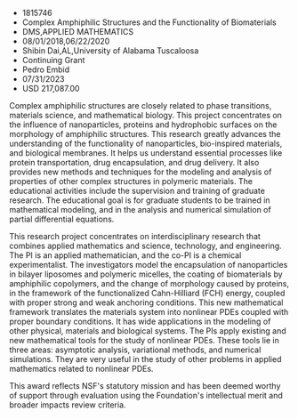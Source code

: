 
* 1815746
* Complex Amphiphilic Structures and the Functionality of Biomaterials
* DMS,APPLIED MATHEMATICS
* 08/01/2018,06/22/2020
* Shibin Dai,AL,University of Alabama Tuscaloosa
* Continuing Grant
* Pedro Embid
* 07/31/2023
* USD 217,087.00

Complex amphiphilic structures are closely related to phase transitions,
materials science, and mathematical biology. This project concentrates on the
influence of nanoparticles, proteins and hydrophobic surfaces on the morphology
of amphiphilic structures. This research greatly advances the understanding of
the functionality of nanoparticles, bio-inspired materials, and biological
membranes. It helps us understand essential processes like protein
transportation, drug encapsulation, and drug delivery. It also provides new
methods and techniques for the modeling and analysis of properties of other
complex structures in polymeric materials. The educational activities include
the supervision and training of graduate research. The educational goal is for
graduate students to be trained in mathematical modeling, and in the analysis
and numerical simulation of partial differential equations.

This research project concentrates on interdisciplinary research that combines
applied mathematics and science, technology, and engineering. The PI is an
applied mathematician, and the co-PI is a chemical experimentalist. The
investigators model the encapsulation of nanoparticles in bilayer liposomes and
polymeric micelles, the coating of biomaterials by amphiphilic copolymers, and
the change of morphology caused by proteins, in the framework of the
functionalized Cahn-Hilliard (FCH) energy, coupled with proper strong and weak
anchoring conditions. This new mathematical framework translates the materials
system into nonlinear PDEs coupled with proper boundary conditions. It has wide
applications in the modeling of other physical, materials and biological
systems. The PIs apply existing and new mathematical tools for the study of
nonlinear PDEs. These tools lie in three areas: asymptotic analysis, variational
methods, and numerical simulations. They are very useful in the study of other
problems in applied mathematics related to nonlinear PDEs.

This award reflects NSF's statutory mission and has been deemed worthy of
support through evaluation using the Foundation's intellectual merit and broader
impacts review criteria.
